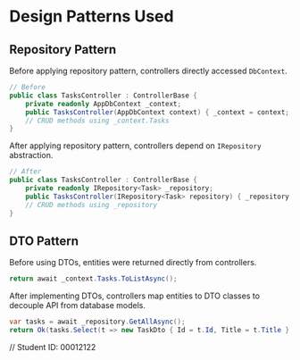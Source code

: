 # Design Patterns Used

## Repository Pattern
Before applying repository pattern, controllers directly accessed `DbContext`.

```csharp
// Before
public class TasksController : ControllerBase {
    private readonly AppDbContext _context;
    public TasksController(AppDbContext context) { _context = context; }
    // CRUD methods using _context.Tasks
}
```

After applying repository pattern, controllers depend on `IRepository` abstraction.

```csharp
// After
public class TasksController : ControllerBase {
    private readonly IRepository<Task> _repository;
    public TasksController(IRepository<Task> repository) { _repository = repository; }
    // CRUD methods using _repository
}
```

## DTO Pattern
Before using DTOs, entities were returned directly from controllers.

```csharp
return await _context.Tasks.ToListAsync();
```

After implementing DTOs, controllers map entities to DTO classes to decouple API from database models.

```csharp
var tasks = await _repository.GetAllAsync();
return Ok(tasks.Select(t => new TaskDto { Id = t.Id, Title = t.Title }));
```

// Student ID: 00012122

